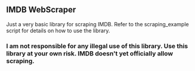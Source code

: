 ## IMDB WebScraper
Just a very basic library for scraping IMDB. Refer to the scraping_example script for details on how to use the library.

### I am not responsible for any illegal use of this library. Use this library at your own risk. IMDB doesn't yet officially allow scraping.